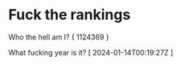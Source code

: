 # Fuck the rankings

Who the hell am I?
{ 1124369 }

What fucking year is it?
[ 2024-01-14T00:19:27Z ]
